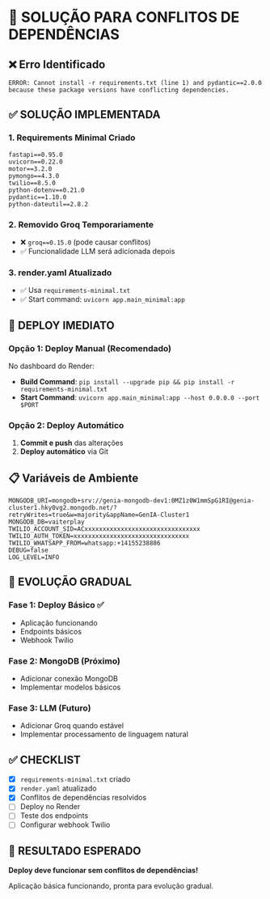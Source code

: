 # 🔧 SOLUÇÃO PARA CONFLITOS DE DEPENDÊNCIAS

## ❌ Erro Identificado

```
ERROR: Cannot install -r requirements.txt (line 1) and pydantic==2.0.0 because these package versions have conflicting dependencies.
```

## ✅ SOLUÇÃO IMPLEMENTADA

### **1. Requirements Minimal Criado**

```
fastapi==0.95.0
uvicorn==0.22.0
motor==3.2.0
pymongo==4.3.0
twilio==8.5.0
python-dotenv==0.21.0
pydantic==1.10.0
python-dateutil==2.8.2
```

### **2. Removido Groq Temporariamente**

- ❌ `groq==0.15.0` (pode causar conflitos)
- ✅ Funcionalidade LLM será adicionada depois

### **3. render.yaml Atualizado**

- ✅ Usa `requirements-minimal.txt`
- ✅ Start command: `uvicorn app.main_minimal:app`

## 🚀 DEPLOY IMEDIATO

### **Opção 1: Deploy Manual (Recomendado)**

No dashboard do Render:

- **Build Command**: `pip install --upgrade pip && pip install -r requirements-minimal.txt`
- **Start Command**: `uvicorn app.main_minimal:app --host 0.0.0.0 --port $PORT`

### **Opção 2: Deploy Automático**

1. **Commit e push** das alterações
2. **Deploy automático** via Git

## 📋 Variáveis de Ambiente

```env
MONGODB_URI=mongodb+srv://genia-mongodb-dev1:0MZ1z0W1mmSpG1RI@genia-cluster1.hky0vg2.mongodb.net/?retryWrites=true&w=majority&appName=GenIA-Cluster1
MONGODB_DB=vaiterplay
TWILIO_ACCOUNT_SID=ACxxxxxxxxxxxxxxxxxxxxxxxxxxxxxxxx
TWILIO_AUTH_TOKEN=xxxxxxxxxxxxxxxxxxxxxxxxxxxxxxxx
TWILIO_WHATSAPP_FROM=whatsapp:+14155238886
DEBUG=false
LOG_LEVEL=INFO
```

## 🔄 EVOLUÇÃO GRADUAL

### **Fase 1: Deploy Básico** ✅

- Aplicação funcionando
- Endpoints básicos
- Webhook Twilio

### **Fase 2: MongoDB** (Próximo)

- Adicionar conexão MongoDB
- Implementar modelos básicos

### **Fase 3: LLM** (Futuro)

- Adicionar Groq quando estável
- Implementar processamento de linguagem natural

## ✅ CHECKLIST

- [x] `requirements-minimal.txt` criado
- [x] `render.yaml` atualizado
- [x] Conflitos de dependências resolvidos
- [ ] Deploy no Render
- [ ] Teste dos endpoints
- [ ] Configurar webhook Twilio

## 🎯 RESULTADO ESPERADO

**Deploy deve funcionar sem conflitos de dependências!**

Aplicação básica funcionando, pronta para evolução gradual.
